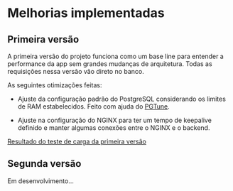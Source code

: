 # Melhorias implementadas

## Primeira versão

A primeira versão do projeto funciona como um base line para entender a
performance da app sem grandes mudanças de arquitetura. Todas as requisições
nessa versão vão direto no banco.

As seguintes otimizações feitas:

- Ajuste da configuração padrão do PostgreSQL considerando os limites de RAM
  estabelecidos. Feito com ajuda do [PGTune](https://pgtune.leopard.in.ua/).

- Ajuste na configuração do NGINX para ter um tempo de keepalive definido e
  manter algumas conexões entre o NGINX e o backend.

[Resultado do teste de carga da primeira versão](https://htmlpreview.github.io/?https://raw.githubusercontent.com/desk467/rinha-backend-23/main/reports/primeira_versao.html)

## Segunda versão

Em desenvolvimento...
